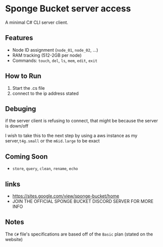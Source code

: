 
# Sponge Bucket server access

A minimal C# CLI server client.

## Features
- Node ID assignment (`node_01`, `node_02`, ...)
- RAM tracking (512-2GB per node)
- Commands: `touch`, `del`, `ls`, `mem`, `edit`, `exit`

## How to Run
1. Start the .cs file
2. connect to the ip address stated
## Debuging
if the server client is refusing to connect, that might be because the server is down/off

I wish to take this to the next step by using a aws instance as my server,`t4g.small` or the `m6id.large` to be exact 

## Coming Soon
- `store`, `query`, `clean`, `rename`, `echo`

## links
- https://sites.google.com/view/sponge-bucket/home
- JOIN THE OFFICIAL SPONGE BUCKET DISCORD SERVER FOR MORE INFO

## Notes
The `C#` file's specifications are based off of the `Basic` plan (stated on the website)
